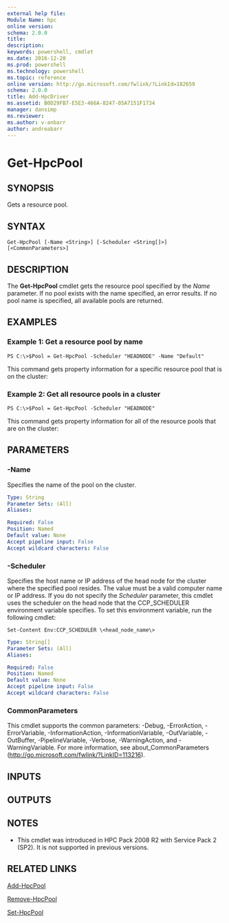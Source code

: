 ```yaml
---
external help file:
Module Name: hpc
online version:
schema: 2.0.0
title:
description:
keywords: powershell, cmdlet
ms.date: 2016-12-20
ms.prod: powershell
ms.technology: powershell
ms.topic: reference
online version: http://go.microsoft.com/fwlink/?LinkId=182659
schema: 2.0.0
title: Add-HpcDriver
ms.assetid: B0D29FB7-E5E3-466A-8247-05A7151F1734
manager: dansimp
ms.reviewer:
ms.author: v-anbarr
author: andreabarr
---
```


# Get-HpcPool

## SYNOPSIS
Gets a resource pool.

## SYNTAX

```
Get-HpcPool [-Name <String>] [-Scheduler <String[]>] [<CommonParameters>]
```

## DESCRIPTION
The **Get-HpcPool** cmdlet gets the resource pool specified by the *Name* parameter.
If no pool exists with the name specified, an error results.
If no pool name is specified, all available pools are returned.

## EXAMPLES

### Example 1: Get a resource pool by name
```
PS C:\>$Pool = Get-HpcPool -Scheduler "HEADNODE" -Name "Default"
```

This command gets property information for a specific resource pool that is on the cluster:

### Example 2: Get all resource pools in a cluster
```
PS C:\>$Pool = Get-HpcPool -Scheduler "HEADNODE"
```

This command gets property information for all of the resource pools that are on the cluster:

## PARAMETERS

### -Name
Specifies the name of the pool on the cluster.

```yaml
Type: String
Parameter Sets: (All)
Aliases:

Required: False
Position: Named
Default value: None
Accept pipeline input: False
Accept wildcard characters: False
```

### -Scheduler
Specifies the host name or IP address of the head node for the cluster where the specified pool resides.
The value must be a valid computer name or IP address.
If you do not specify the *Scheduler* parameter, this cmdlet uses the scheduler on the head node that the CCP_SCHEDULER environment variable specifies.
To set this environment variable, run the following cmdlet:

`Set-Content Env:CCP_SCHEDULER \<head_node_name\>`

```yaml
Type: String[]
Parameter Sets: (All)
Aliases:

Required: False
Position: Named
Default value: None
Accept pipeline input: False
Accept wildcard characters: False
```

### CommonParameters
This cmdlet supports the common parameters: -Debug, -ErrorAction, -ErrorVariable, -InformationAction, -InformationVariable, -OutVariable, -OutBuffer, -PipelineVariable, -Verbose, -WarningAction, and -WarningVariable. For more information, see about_CommonParameters (http://go.microsoft.com/fwlink/?LinkID=113216).

## INPUTS

## OUTPUTS

## NOTES
* This cmdlet was introduced in HPC Pack 2008 R2 with Service Pack 2 (SP2). It is not supported in previous versions.

## RELATED LINKS

[Add-HpcPool](./Add-HpcPool.md)

[Remove-HpcPool](./Remove-HpcPool.md)

[Set-HpcPool](./Set-HpcPool.md)
